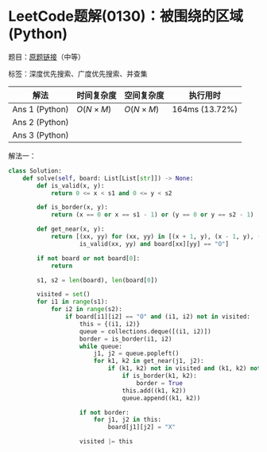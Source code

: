 # LeetCode题解(0130)：被围绕的区域(Python)

题目：[原题链接](https://leetcode-cn.com/problems/surrounded-regions/)（中等）

标签：深度优先搜索、广度优先搜索、并查集

| 解法           | 时间复杂度 | 空间复杂度 | 执行用时       |
| -------------- | ---------- | ---------- | -------------- |
| Ans 1 (Python) | $O(N×M)$   | $O(N×M)$   | 164ms (13.72%) |
| Ans 2 (Python) |            |            |                |
| Ans 3 (Python) |            |            |                |

解法一：

```python
class Solution:
    def solve(self, board: List[List[str]]) -> None:
        def is_valid(x, y):
            return 0 <= x < s1 and 0 <= y < s2

        def is_border(x, y):
            return (x == 0 or x == s1 - 1) or (y == 0 or y == s2 - 1)

        def get_near(x, y):
            return [(xx, yy) for (xx, yy) in [(x + 1, y), (x - 1, y), (x, y - 1), (x, y + 1)] if
                    is_valid(xx, yy) and board[xx][yy] == "O"]

        if not board or not board[0]:
            return

        s1, s2 = len(board), len(board[0])

        visited = set()
        for i1 in range(s1):
            for i2 in range(s2):
                if board[i1][i2] == "O" and (i1, i2) not in visited:
                    this = {(i1, i2)}
                    queue = collections.deque([(i1, i2)])
                    border = is_border(i1, i2)
                    while queue:
                        j1, j2 = queue.popleft()
                        for k1, k2 in get_near(j1, j2):
                            if (k1, k2) not in visited and (k1, k2) not in this:
                                if is_border(k1, k2):
                                    border = True
                                this.add((k1, k2))
                                queue.append((k1, k2))

                    if not border:
                        for j1, j2 in this:
                            board[j1][j2] = "X"

                    visited |= this
```